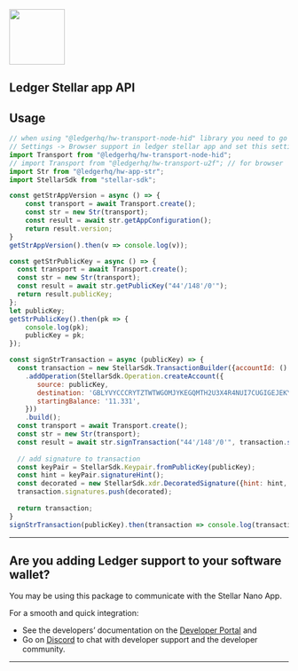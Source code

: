 <img src="https://user-images.githubusercontent.com/211411/34776833-6f1ef4da-f618-11e7-8b13-f0697901d6a8.png" height="100" />

## Ledger Stellar app API

## Usage


```js
// when using "@ledgerhq/hw-transport-node-hid" library you need to go to
// Settings -> Browser support in ledger stellar app and set this setting to 'No'
import Transport from "@ledgerhq/hw-transport-node-hid";
// import Transport from "@ledgerhq/hw-transport-u2f"; // for browser
import Str from "@ledgerhq/hw-app-str";
import StellarSdk from "stellar-sdk";

const getStrAppVersion = async () => {
    const transport = await Transport.create();
    const str = new Str(transport);
    const result = await str.getAppConfiguration();
    return result.version;
}
getStrAppVersion().then(v => console.log(v));

const getStrPublicKey = async () => {
  const transport = await Transport.create();
  const str = new Str(transport);
  const result = await str.getPublicKey("44'/148'/0'");
  return result.publicKey;
};
let publicKey;
getStrPublicKey().then(pk => {
    console.log(pk);
    publicKey = pk;
});

const signStrTransaction = async (publicKey) => {
  const transaction = new StellarSdk.TransactionBuilder({accountId: () => publicKey, sequenceNumber: () => '1234', incrementSequenceNumber: () => null})
    .addOperation(StellarSdk.Operation.createAccount({
       source: publicKey,
       destination: 'GBLYVYCCCRYTZTWTWGOMJYKEGQMTH2U3X4R4NUI7CUGIGEJEKYD5S5OJ', // SATIS5GR33FXKM7HVWZ2UQO33GM66TVORZUEF2HPUQ3J7K634CTOAWQ7
       startingBalance: '11.331',
    }))
    .build();
  const transport = await Transport.create();
  const str = new Str(transport);
  const result = await str.signTransaction("44'/148'/0'", transaction.signatureBase());
  
  // add signature to transaction
  const keyPair = StellarSdk.Keypair.fromPublicKey(publicKey);
  const hint = keyPair.signatureHint();
  const decorated = new StellarSdk.xdr.DecoratedSignature({hint: hint, signature: result.signature});
  transaction.signatures.push(decorated);
  
  return transaction;
}
signStrTransaction(publicKey).then(transaction => console.log(transaction.toEnvelope().toXDR().toString('base64')));
```

---

## Are you adding Ledger support to your software wallet?

You may be using this package to communicate with the Stellar Nano App.

For a smooth and quick integration:

- See the developers’ documentation on the [Developer Portal](https://developers.ledger.com/docs/transport/overview/) and
- Go on [Discord]((https://developers.ledger.com/discord-pro/)) to chat with developer support and the developer community.

---
